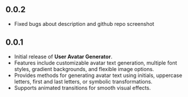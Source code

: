 ## 0.0.2

* Fixed bugs about description and github repo screenshot

## 0.0.1

* Initial release of **User Avatar Generator**.
* Features include customizable avatar text generation, multiple font styles, gradient backgrounds, and flexible image options.
* Provides methods for generating avatar text using initials, uppercase letters, first and last letters, or symbolic transformations.
* Supports animated transitions for smooth visual effects.
